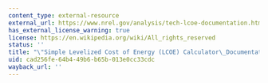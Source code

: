```yaml
---
content_type: external-resource
external_url: https://www.nrel.gov/analysis/tech-lcoe-documentation.html
has_external_license_warning: true
license: https://en.wikipedia.org/wiki/All_rights_reserved
status: ''
title: "\"Simple Levelized Cost of Energy (LCOE) Calculator\_Documentation\""
uid: cad256fe-64b4-49b6-b65b-013e0cc33cdc
wayback_url: ''
---
```

